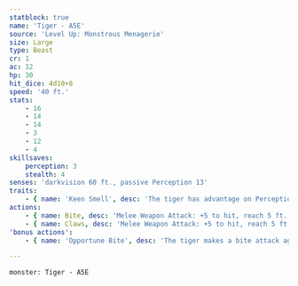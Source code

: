```yaml
---
statblock: true
name: 'Tiger - A5E'
source: 'Level Up: Monstrous Menagerie'
size: Large
type: Beast
cr: 1
ac: 12
hp: 30
hit_dice: 4d10+8
speed: '40 ft.'
stats:
    - 16
    - 14
    - 14
    - 3
    - 12
    - 4
skillsaves:
    perception: 3
    stealth: 4
senses: 'darkvision 60 ft., passive Perception 13'
traits:
    - { name: 'Keen Smell', desc: 'The tiger has advantage on Perception checks that rely on smell.' }
actions:
    - { name: Bite, desc: 'Melee Weapon Attack: +5 to hit, reach 5 ft., one target. Hit: 8 (1d10+3) piercing damage.' }
    - { name: Claws, desc: 'Melee Weapon Attack: +5 to hit, reach 5 ft., one target. Hit: 7 (1d8+3) slashing damage. If the tiger moves at least 20 feet straight towards the target before the attack, the target makes a DC 13 Strength saving throw, falling prone on a failure.' }
'bonus actions':
    - { name: 'Opportune Bite', desc: 'The tiger makes a bite attack against a prone creature.' }

---
```

```statblock
monster: Tiger - A5E
```
